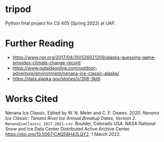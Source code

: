 # tripod
Python final project for CS 405 (Spring 2022) at UAF.

# Further Reading
- https://www.npr.org/2017/04/30/526021209/alaska-guessing-game-provides-climate-change-record
- https://www.outsideonline.com/outdoor-adventure/environment/nenana-ice-classic-alaska/
- https://data.alaska.gov/stories/s/3fi8-3kt6

# Works Cited
Nenana Ice Classic. Edited by W. N. Meier and C. F. Dewes. 2020. _Nenana Ice Classic: Tanana River Ice Annual Breakup Dates, Version 2_. `NenanaIceClassic_1917-2021.csv`. Boulder, Colorado USA. NASA National Snow and Ice Data Center Distributed Active Archive Center. https://doi.org/10.5067/CAQ58H42LQY2. 1 March 2022.
